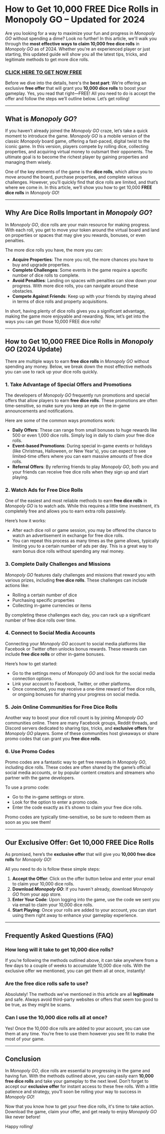 # How to Get 10,000 FREE Dice Rolls in Monopoly GO – Updated for 2024

Are you looking for a way to maximize your fun and progress in *Monopoly GO* without spending a dime? Look no further! In this article, we'll walk you through the **most effective ways to claim 10,000 free dice rolls** in *Monopoly GO* as of 2024. Whether you're an experienced player or just starting, this updated guide will show you all the latest tips, tricks, and legitimate methods to get more dice rolls.

### [CLICK HERE TO GET NOW FREE](https://freeforyou.xyz/monopoly/go/)

Before we dive into the details, here's the **best part**: We’re offering an exclusive **free offer** that will grant you **10,000 dice rolls** to boost your gameplay. Yes, you read that right—FREE! All you need to do is accept the offer and follow the steps we’ll outline below. Let’s get rolling!

---

## What is *Monopoly GO*?

If you haven’t already joined the *Monopoly GO* craze, let’s take a quick moment to introduce the game. *Monopoly GO* is a mobile version of the classic *Monopoly* board game, offering a fast-paced, digital twist to the iconic game. In this version, players compete by rolling dice, collecting properties, and acquiring virtual money to outsmart their opponents. The ultimate goal is to become the richest player by gaining properties and managing them wisely.

One of the key elements of the game is the **dice rolls**, which allow you to move around the board, purchase properties, and complete various challenges. However, you’ll quickly find that dice rolls are limited, and that’s where we come in. In this article, we’ll show you how to get 10,000 **FREE dice rolls** in *Monopoly GO*!

---

## Why Are Dice Rolls Important in *Monopoly GO*?

In *Monopoly GO*, dice rolls are your main resource for making progress. With each roll, you get to move your token around the virtual board and land on properties or spaces that may give you rewards, bonuses, or even penalties.

The more dice rolls you have, the more you can:
- **Acquire Properties**: The more you roll, the more chances you have to buy and upgrade properties.
- **Complete Challenges**: Some events in the game require a specific number of dice rolls to complete.
- **Avoid Penalties**: Landing on spaces with penalties can slow down your progress. With more dice rolls, you can navigate around these obstacles.
- **Compete Against Friends**: Keep up with your friends by staying ahead in terms of dice rolls and property acquisitions.

In short, having plenty of dice rolls gives you a significant advantage, making the game more enjoyable and rewarding. Now, let’s get into the ways you can get those 10,000 FREE dice rolls!

---

## How to Get 10,000 FREE Dice Rolls in *Monopoly GO* (2024 Update)

There are multiple ways to earn **free dice rolls** in *Monopoly GO* without spending any money. Below, we break down the most effective methods you can use to rack up your dice rolls quickly.

### 1. **Take Advantage of Special Offers and Promotions**

The developers of *Monopoly GO* frequently run promotions and special offers that allow players to earn **free dice rolls**. These promotions are often time-sensitive, so make sure you keep an eye on the in-game announcements and notifications.

Here are some of the common ways promotions work:
- **Daily Offers**: These can range from small bonuses to huge rewards like 500 or even 1,000 dice rolls. Simply log in daily to claim your free dice rolls.
- **Event-based Promotions**: During special in-game events or holidays (like Christmas, Halloween, or New Year's), you can expect to see limited-time offers where you can earn massive amounts of free dice rolls.
- **Referral Offers**: By referring friends to play *Monopoly GO*, both you and your friends can receive free dice rolls when they sign up and start playing.

### 2. **Watch Ads for Free Dice Rolls**

One of the easiest and most reliable methods to earn **free dice rolls** in *Monopoly GO* is to watch ads. While this requires a little time investment, it’s completely free and allows you to earn extra rolls passively.

Here’s how it works:
- After each dice roll or game session, you may be offered the chance to watch an advertisement in exchange for free dice rolls.
- You can repeat this process as many times as the game allows, typically limiting you to a certain number of ads per day. This is a great way to earn bonus dice rolls without spending any real money.

### 3. **Complete Daily Challenges and Missions**

*Monopoly GO* features daily challenges and missions that reward you with various prizes, including **free dice rolls**. These challenges can include actions like:
- Rolling a certain number of dice
- Purchasing specific properties
- Collecting in-game currencies or items

By completing these challenges each day, you can rack up a significant number of free dice rolls over time.

### 4. **Connect to Social Media Accounts**

Connecting your *Monopoly GO* account to social media platforms like Facebook or Twitter often unlocks bonus rewards. These rewards can include **free dice rolls** or other in-game bonuses. 

Here’s how to get started:
- Go to the settings menu of *Monopoly GO* and look for the social media connection options.
- Link your account to Facebook, Twitter, or other platforms.
- Once connected, you may receive a one-time reward of free dice rolls, or ongoing bonuses for sharing your progress on social media.

### 5. **Join Online Communities for Free Dice Rolls**

Another way to boost your dice roll count is by joining *Monopoly GO* communities online. There are many Facebook groups, Reddit threads, and Discord servers dedicated to sharing tips, tricks, and **exclusive offers** for *Monopoly GO* players. Some of these communities host giveaways or share promo codes that can grant you **free dice rolls**.

### 6. **Use Promo Codes**

Promo codes are a fantastic way to get free rewards in *Monopoly GO*, including dice rolls. These codes are often shared by the game’s official social media accounts, or by popular content creators and streamers who partner with the game developers.

To use a promo code:
- Go to the in-game settings or store.
- Look for the option to enter a promo code.
- Enter the code exactly as it’s shown to claim your free dice rolls.

Promo codes are typically time-sensitive, so be sure to redeem them as soon as you see them!

---

## Our Exclusive Offer: Get 10,000 FREE Dice Rolls

As promised, here’s the **exclusive offer** that will give you **10,000 free dice rolls** for *Monopoly GO*!

All you need to do is follow these simple steps:

1. **Accept the Offer**: Click on the offer button below and enter your email to claim your 10,000 dice rolls.
2. **Download *Monopoly GO***: If you haven't already, download *Monopoly GO* from your app store.
3. **Enter Your Code**: Upon logging into the game, use the code we sent you via email to claim your 10,000 dice rolls.
4. **Start Playing**: Once your rolls are added to your account, you can start using them right away to enhance your gameplay experience.

---

## Frequently Asked Questions (FAQ)

### How long will it take to get 10,000 dice rolls?

If you’re following the methods outlined above, it can take anywhere from a few days to a couple of weeks to accumulate 10,000 dice rolls. With the exclusive offer we mentioned, you can get them all at once, instantly!

### Are the free dice rolls safe to use?

Absolutely! The methods we’ve mentioned in this article are all **legitimate** and safe. Always avoid third-party websites or offers that seem too good to be true, as they might be scams.

### Can I use the 10,000 dice rolls all at once?

Yes! Once the 10,000 dice rolls are added to your account, you can use them at any time. You’re free to use them however you see fit to make the most of your game.

---

## Conclusion

In *Monopoly GO*, dice rolls are essential to progressing in the game and having fun. With the methods outlined above, you can easily earn **10,000 free dice rolls** and take your gameplay to the next level. Don’t forget to accept our **exclusive offer** for instant access to these free rolls. With a little patience and strategy, you’ll soon be rolling your way to success in *Monopoly GO*!

Now that you know how to get your free dice rolls, it's time to take action. Download the game, claim your offer, and get ready to enjoy *Monopoly GO* like never before!

Happy rolling!
